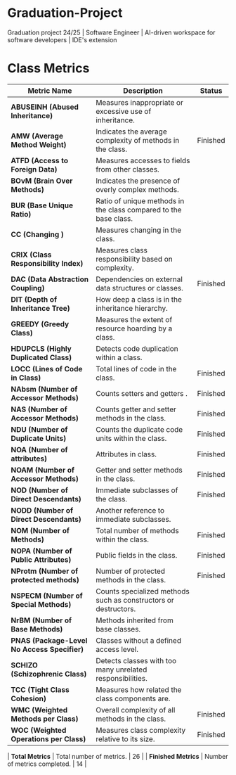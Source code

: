 # Graduation-Project
Graduation project 24/25 | Software Engineer | AI-driven workspace for software developers | IDE's extension

# Class Metrics

| Metric Name               | Description                                                              | Status    |
|---------------------------|--------------------------------------------------------------------------|-----------|
| **ABUSEINH (Abused Inheritance)** | Measures inappropriate or excessive use of inheritance.               |           |
| **AMW (Average Method Weight)** | Indicates the average complexity of methods in the class.             | Finished  |
| **ATFD (Access to Foreign Data)** | Measures accesses to fields from other classes.                       |           |
| **BOvM (Brain Over Methods)** | Indicates the presence of overly complex methods.                      |           |
| **BUR (Base Unique Ratio)** | Ratio of unique methods in the class compared to the base class.        |           |
| **CC (Changing )** | Measures changing in the class.                                                   |           |
| **CRIX (Class Responsibility Index)** | Measures class responsibility based on complexity.                 |           |
| **DAC (Data Abstraction Coupling)** | Dependencies on external data structures or classes.              |Finished|
| **DIT (Depth of Inheritance Tree)** | How deep a class is in the inheritance hierarchy.                 |           |
| **GREEDY (Greedy Class)** | Measures the extent of resource hoarding by a class.                     |           |
| **HDUPCLS (Highly Duplicated Class)** | Detects code duplication within a class.                          |           |
| **LOCC (Lines of Code in Class)** | Total lines of code in the class.                                     | Finished  |
| **NAbsm (Number of Accessor Methods)** | Counts setters and getters .                                                     | Finished  |
| **NAS (Number of Accessor Methods)** | Counts getter and setter methods in the class.                     | Finished  |
| **NDU (Number of Duplicate Units)** | Counts the duplicate code units within the class.                  | Finished  |
| **NOA (Number of attributes)** | Attributes in class.                                                    | Finished  |
| **NOAM (Number of Accessor Methods)** | Getter and setter methods in the class.                           | Finished  |
| **NOD (Number of Direct Descendants)** | Immediate subclasses of the class.                               |Finished|
| **NODD (Number of Direct Descendants)** | Another reference to immediate subclasses.                        |           |
| **NOM (Number of Methods)** | Total number of methods within the class.                               | Finished  |
| **NOPA (Number of Public Attributes)** | Public fields in the class.                                         | Finished  |
| **NProtm (Number of protected methods)** | Number of protected methods in the class.                                         | Finished  |
| **NSPECM (Number of Special Methods)** | Counts specialized methods such as constructors or destructors.   |           |
| **NrBM (Number of Base Methods)** | Methods inherited from base classes.                                  |           |
| **PNAS (Package-Level No Access Specifier)** | Classes without a defined access level.                          |           |
| **SCHIZO (Schizophrenic Class)** | Detects classes with too many unrelated responsibilities.           |           |
| **TCC (Tight Class Cohesion)** | Measures how related the class components are.                       |           |
| **WMC (Weighted Methods per Class)** | Overall complexity of all methods in the class.                      | Finished  |
| **WOC (Weighted Operations per Class)** | Measures class complexity relative to its size.                   | Finished  |

| **Total Metrics**         | Total number of metrics.                                                   | 26        |
| **Finished Metrics**      | Number of metrics completed.                                              | 14        |
